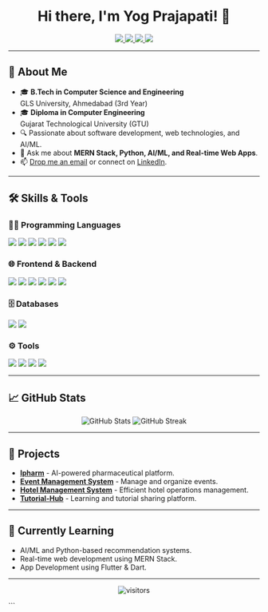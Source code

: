 <h1 align="center">Hi there, I'm Yog Prajapati! 👋</h1>
<p align="center">
  <a href="https://www.linkedin.com/in/yogprajapati">
    <img src="https://img.shields.io/badge/-LinkedIn-0077B5?style=flat-square&logo=Linkedin&logoColor=white" />
  </a>
  <a href="https://github.com/YogPrajapati">
    <img src="https://img.shields.io/badge/-GitHub-333?style=flat-square&logo=github&logoColor=white" />
  </a>
  <a href="mailto:yogprajapati08@gmail.com">
    <img src="https://img.shields.io/badge/Email-D14836?style=flat-square&logo=gmail&logoColor=white" />
  </a>
    <a href="https://yogprajapati.dev">
    <img src="https://img.shields.io/badge/Website-4285F4?style=flat-square&logo=Google-Chrome&logoColor=white" />
  </a>
</p>

---

## 🚀 About Me
- 🎓 **B.Tech in Computer Science and Engineering**  
  GLS University, Ahmedabad (3rd Year)
- 🎓 **Diploma in Computer Engineering**  
  Gujarat Technological University (GTU)
- 🔍 Passionate about software development, web technologies, and AI/ML.
- 💬 Ask me about **MERN Stack, Python, AI/ML, and Real-time Web Apps**.
- 📫 [Drop me an email](mailto:yogprajapati08@gmail.com) or connect on [LinkedIn](https://www.linkedin.com/in/yogprajapati).

---

## 🛠️ Skills & Tools
### 👨‍💻 Programming Languages
<p>
  <img src="https://img.shields.io/badge/C%20-%2300599C.svg?style=flat-square&logo=c&logoColor=white" />
  <img src="https://img.shields.io/badge/C++%20-%2300599C.svg?style=flat-square&logo=c%2B%2B&logoColor=white" />
  <img src="https://img.shields.io/badge/Java-%23ED8B00.svg?style=flat-square&logo=openjdk&logoColor=white" />
  <img src="https://img.shields.io/badge/PHP-%23777BB4.svg?style=flat-square&logo=php&logoColor=white" />
  <img src="https://img.shields.io/badge/Python-%2314354C.svg?style=flat-square&logo=python&logoColor=white" />
  <img src="https://img.shields.io/badge/JavaScript-%23F7DF1E.svg?style=flat-square&logo=javascript&logoColor=black" />
</p>

### 🌐 Frontend & Backend
<p>
  <img src="https://img.shields.io/badge/HTML5-%23E34F26.svg?style=flat-square&logo=html5&logoColor=white" />
  <img src="https://img.shields.io/badge/CSS3-%231572B6.svg?style=flat-square&logo=css3&logoColor=white" />
  <img src="https://img.shields.io/badge/React-%2361DAFB.svg?style=flat-square&logo=react&logoColor=white" />
  <img src="https://img.shields.io/badge/Node.js-%2343853D.svg?style=flat-square&logo=node.js&logoColor=white" />
  <img src="https://img.shields.io/badge/Express.js-%23000000.svg?style=flat-square&logo=express&logoColor=white" />
  <img src="https://img.shields.io/badge/Django-%23092E20.svg?style=flat-square&logo=django&logoColor=white" />
</p>

### 🗄️ Databases
<p>
  <img src="https://img.shields.io/badge/MySQL-%2300f.svg?style=flat-square&logo=mysql&logoColor=white" />
  <img src="https://img.shields.io/badge/MongoDB-%2347A248.svg?style=flat-square&logo=mongodb&logoColor=white" />
</p>

### ⚙️ Tools
<p>
  <img src="https://img.shields.io/badge/VS%20Code-%23007ACC.svg?style=flat-square&logo=visual-studio-code&logoColor=white" />
  <img src="https://img.shields.io/badge/Replit-%23F26207.svg?style=flat-square&logo=replit&logoColor=white" />
  <img src="https://img.shields.io/badge/Git-%23F05032.svg?style=flat-square&logo=git&logoColor=white" />
  <img src="https://img.shields.io/badge/GitHub-%23121011.svg?style=flat-square&logo=github&logoColor=white" />
</p>

---

## 📈 GitHub Stats
<p align="center">
  <img src="https://github-readme-stats.vercel.app/api?username=YogPrajapati&show_icons=true&theme=radical" alt="GitHub Stats" />
  <img src="https://github-readme-streak-stats.herokuapp.com?user=YogPrajapati&theme=radical&date_format=M%20j%5B%2C%20Y%5D" alt="GitHub Streak" />
</p>

---

## 🚀 Projects
- **[Ipharm](https://github.com/yogprajapati/ipharm---Ecommerce-Pharmacy-Platform)** - AI-powered pharmaceutical platform.
- **[Event Management System](https://github.com/yogprajapati/EventManagementSystem)** - Manage and organize events.
- **[Hotel Management System](https://github.com/yogprajapati/HotelManagementSystem)** - Efficient hotel operations management.
- **[Tutorial-Hub](https://github.com/yogprajapati/Tutorial-Hub)** - Learning and tutorial sharing platform.

---

## 🌱 Currently Learning
- AI/ML and Python-based recommendation systems.
- Real-time web development using MERN Stack.
- App Development using Flutter & Dart.

---

<p align="center">
  <img src="https://visitor-badge.laobi.icu/badge?page_id=yogprajapati" alt="visitors" />
</p>
```

